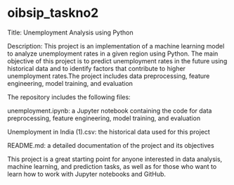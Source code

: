 # oibsip_taskno2
Title: Unemployment Analysis using Python


Description: This project is an implementation of a machine learning model to analyze unemployment rates in a given region using Python. The main objective of this project is to predict unemployment rates in the future using historical data and to identify factors that contribute to higher unemployment rates.The project includes data preprocessing, feature engineering, model training, and evaluation

The repository includes the following files:

unemployment.ipynb: a Jupyter notebook containing the code for data preprocessing, feature engineering, model training, and evaluation

Unemployment in India (1).csv: the historical data used for this project

README.md: a detailed documentation of the project and its objectives

This project is a great starting point for anyone interested in data analysis, machine learning, and prediction tasks, as well as for those who want to learn how to work with Jupyter notebooks and GitHub.




